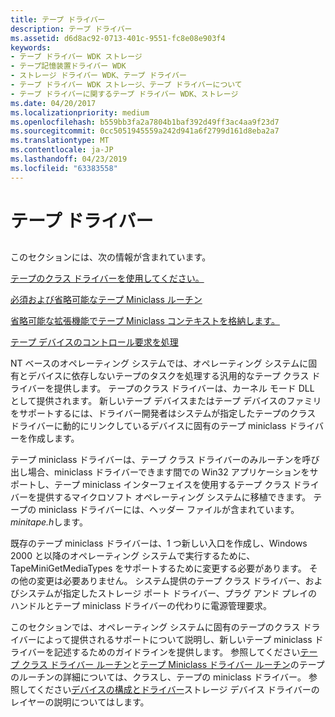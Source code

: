 ```yaml
---
title: テープ ドライバー
description: テープ ドライバー
ms.assetid: d6d8ac92-0713-401c-9551-fc8e08e903f4
keywords:
- テープ ドライバー WDK ストレージ
- テープ記憶装置ドライバー WDK
- ストレージ ドライバー WDK、テープ ドライバー
- テープ ドライバー WDK ストレージ、テープ ドライバーについて
- テープ ドライバーに関するテープ ドライバー WDK、ストレージ
ms.date: 04/20/2017
ms.localizationpriority: medium
ms.openlocfilehash: b559bb3fa2a7804b1baf392d49ff3ac4aa9f23d7
ms.sourcegitcommit: 0cc5051945559a242d941a6f2799d161d8eba2a7
ms.translationtype: MT
ms.contentlocale: ja-JP
ms.lasthandoff: 04/23/2019
ms.locfileid: "63383558"
---
```

# <a name="tape-drivers"></a>テープ ドライバー


## <span id="ddk_tape_drivers_kg"></span><span id="DDK_TAPE_DRIVERS_KG"></span>


このセクションには、次の情報が含まれています。

[テープのクラス ドライバーを使用してください。](using-the-tape-class-driver.md)

[必須および省略可能なテープ Miniclass ルーチン](required-and-optional-tape-miniclass-routines.md)

[省略可能な拡張機能でテープ Miniclass コンテキストを格納します。](storing-tape-miniclass-context-in-optional-extensions.md)

[テープ デバイスのコントロール要求を処理](processing-tape-device-control-requests.md)

NT ベースのオペレーティング システムでは、オペレーティング システムに固有とデバイスに依存しないテープのタスクを処理する汎用的なテープ クラス ドライバーを提供します。 テープのクラス ドライバーは、カーネル モード DLL として提供されます。 新しいテープ デバイスまたはテープ デバイスのファミリをサポートするには、ドライバー開発者はシステムが指定したテープのクラス ドライバーに動的にリンクしているデバイスに固有のテープ miniclass ドライバーを作成します。

テープ miniclass ドライバーは、テープ クラス ドライバーのみルーチンを呼び出し場合、miniclass ドライバーできます間での Win32 アプリケーションをサポートし、テープ miniclass インターフェイスを使用するテープ クラス ドライバーを提供するマイクロソフト オペレーティング システムに移植できます。 テープの miniclass ドライバーには、ヘッダー ファイルが含まれています。 *minitape.h*します。

既存のテープ miniclass ドライバーは、1 つ新しい入口を作成し、Windows 2000 と以降のオペレーティング システムで実行するために、TapeMiniGetMediaTypes をサポートするために変更する必要があります。 その他の変更は必要ありません。 システム提供のテープ クラス ドライバー、およびシステムが指定したストレージ ポート ドライバー、プラグ アンド プレイのハンドルとテープ miniclass ドライバーの代わりに電源管理要求。

このセクションでは、オペレーティング システムに固有のテープのクラス ドライバーによって提供されるサポートについて説明し、新しいテープ miniclass ドライバーを記述するためのガイドラインを提供します。 参照してください[テープ クラス ドライバー ルーチン](https://msdn.microsoft.com/library/windows/hardware/ff567959)と[テープ Miniclass ドライバー ルーチン](https://msdn.microsoft.com/library/windows/hardware/ff567970)のテープのルーチンの詳細については、クラスし、テープの miniclass ドライバー。 参照してください[デバイスの構成とドライバー](https://msdn.microsoft.com/library/windows/hardware/ff543100)ストレージ デバイス ドライバーのレイヤーの説明についてはします。

 

 




